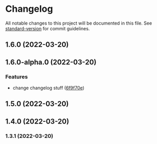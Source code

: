 # Changelog

All notable changes to this project will be documented in this file. See [standard-version](https://github.com/conventional-changelog/standard-version) for commit guidelines.

## 1.6.0 (2022-03-20)

## 1.6.0-alpha.0 (2022-03-20)


### Features

* change changelog stuff ([6f9f70e](https://github.com/brrian/versioning-test/commit/6f9f70e8ad1f79d4fea38d0f6b44695b9f00ce04))

## 1.5.0 (2022-03-20)

## 1.4.0 (2022-03-20)

### 1.3.1 (2022-03-20)

